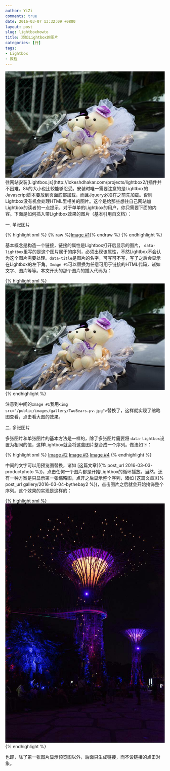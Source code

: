 ```yaml
---
author: YiZi
comments: true
date: 2016-03-07 13:32:09 +0800
layout: post
slug: lightboxhowto
title: 添加Lightbox的图片
categories: [行]
tags:
- Lightbox
- 教程
---
```

<a href="/public/images/gallery/TwoBears.jpg" data-lightbox="Lightbox1" data-title="两只熊">
<img src="/public/images/gallery/TwoBears.pv.jpg"></a>
往网站安装[Lightbox.js](http://lokeshdhakar.com/projects/lightbox2/)插件并不困难，8k的大小也比较能够忍受。安装时唯一需要注意的是Lightbox的Javascript脚本要放到页面底部加载，而且Jquery必须在之前先加载。否则Lightbox没有机会处理HTML里相关的图片。这个是给那些想往自己网站加Lightbox的读者的一点提示，对于单单的Lightbox的用户，你只需要下面的内容。下面是如何插入带Lightbox效果的图片（基本引用自文档）：

一. 单张图片

{% highlight xml %}
{% raw %}<a href="images/image-1.jpg" data-lightbox="image-1" data-title="My caption">Image #1</a>{% endraw %}
{% endhighlight %}

基本概念是构造一个链接，链接的属性是Lightbox打开后显示的图片， `data-lightbox`里写的是这个图片属于的序列，必须出现该属性，不然Lightbox不会认为这个图片需要处理。`data-title`是图片的名字，可写可不写，写了之后会显示在Lightbox的左下角。`Image #1`可以替换为任意可用于链接的HTML代码，诸如文字、图片等等。本文开头的那个图片的插入代码为：

{% highlight xml %}
<a href="/public/images/gallery/TwoBears.jpg" data-lightbox="Lightbox1" data-title="两只熊"><img src="/public/images/gallery/TwoBears.pv.jpg"></a>
{% endhighlight %}

注意到中间的`Image #1`我用`<img src="/public/images/gallery/TwoBears.pv.jpg">`替换了，这样就实现了缩略图查看，点击看大图的效果。

二. 多张图片

多张图片和单张图片的基本方法是一样的，除了多张图片需要将 `data-lightbox`设置为相同的值，这样Lightbox就会将这些图片整合成一个序列。做法如下：

{% highlight xml %}
<a href="images/image-2.jpg" data-lightbox="roadtrip">Image #2</a>
<a href="images/image-3.jpg" data-lightbox="roadtrip">Image #3</a>
<a href="images/image-4.jpg" data-lightbox="roadtrip">Image #4</a>
{% endhighlight %}

中间的文字可以用预览图替换，诸如 [这篇文章]({% post_url  2016-03-03-productphoto %})，点击任何一个图片都是开始Lightbox的循环播放。当然，还有一种方案是只显示第一张缩略图，点开之后显示整个序列，诸如 [这篇文章]({% post_url  gallery/2016-03-04-bythebay2 %})，点击图片之后就会开始掩饰整个序列。这个效果的实现是这样的：

{% highlight xml %}
<a href="/public/images/gallery/bythebay/8.jpg" data-lightbox="LightTree" data-title="紫色的树">
<img src="/public/images/gallery/bythebay/8.jpg"></a>
<a href="/public/images/gallery/bythebay/3.jpg" data-lightbox="LightTree" data-title="看什么"></a>
<a href="/public/images/gallery/bythebay/4.jpg" data-lightbox="LightTree" data-title="给我消失"></a>
<a href="/public/images/gallery/bythebay/7.jpg" data-lightbox="LightTree" data-title="橘黄的树"></a>
{% endhighlight %}

也即，除了第一张图片显示预览图以外，后面只生成链接，而不设链接的点击对象。
